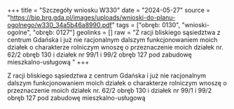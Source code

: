 +++
title = "Szczegóły wniosku W330"
date = "2024-05-27"
source = "https://bip.brg.gda.pl/images/uploads/wnioski-do-planu-ogolnego/w330_34a5b46a8990.pdf"
tags = ["obręb: 0130", "wnioski-ogolne", "obręb: 0127"]
geolinks = []
raw = "Z racji bliskiego sąsiedztwa z centrum Gdańska i już nie racjonalnym dalszym funkcjonowaniem moich działek o charakterze rolniczym wnoszę o przeznaczenie moich działek nr. 62/2 obręb 130 i działek nr 99/1 i 99/2 obręb 127 pod zabudowę mieszkalno-usługową "
+++

Z racji bliskiego sąsiedztwa z centrum Gdańska i już nie racjonalnym dalszym
funkcjonowaniem moich działek o charakterze rolniczym wnoszę o przeznaczenie moich działek
nr. 62/2 obręb 130 i działek nr 99/1 i 99/2 obręb 127 pod zabudowę mieszkalno-usługową



